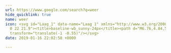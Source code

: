 ```yaml
---
url: https://www.google.com/search?q=weer
hide_quicklink: true
name: weer
icon: <svg id="Laag_1" data-name="Laag 1" xmlns="http://www.w3.org/2000/svg" viewBox="0
  0 22 21.9"><title>baseline-wb_sunny-24px</title><path d="M6.76,4.84,5,3.05,3.55,4.46,5.34,6.25ZM4,10.5H1v2H4ZM13,.55H11v3h2Zm7.45,3.91L19,3.05,17.25,4.84l1.41,1.41Zm-3.21,13.7L19,20l1.41-1.41-1.8-1.79ZM20,10.5v2h3v-2Zm-8-5a6,6,0,1,0,6,6A6,6,0,0,0,12,5.5Zm-1,17h2V19.5H11ZM3.55,18.54,5,20l1.79-1.8L5.34,16.74Z"
  transform="translate(-1 -0.55)"/></svg>
date: 2019-01-16 22:02:58 +0000

---
```

